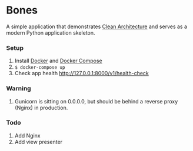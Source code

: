 # Bones
A simple application that demonstrates [Clean Architecture](https://blog.cleancoder.com/uncle-bob/2012/08/13/the-clean-architecture.html) and serves as a modern Python application skeleton.

### Setup

1. Install [Docker](https://docs.docker.com/install/) and [Docker Compose](https://docs.docker.com/compose/install/)
2. `$ docker-compose up`
3. Check app health http://127.0.0.1:8000/v1/health-check

### Warning

1. Gunicorn is sitting on 0.0.0.0, but should be behind a reverse proxy (Nginx) in production.

### Todo

1. Add Nginx
2. Add view presenter
